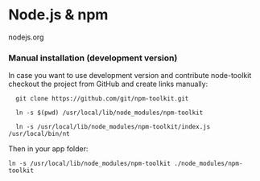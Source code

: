 # Node.js & npm
nodejs.org

### Manual installation (development version)

In case you want to use development version and contribute node-toolkit
checkout the project from GitHub and create links manually:
```
  git clone https://github.com/git/npm-toolkit.git

  ln -s $(pwd) /usr/local/lib/node_modules/npm-toolkit

  ln -s /usr/local/lib/node_modules/npm-toolkit/index.js /usr/local/bin/nt
```

Then in your app folder:

```
ln -s /usr/local/lib/node_modules/npm-toolkit ./node_modules/npm-toolkit
```
